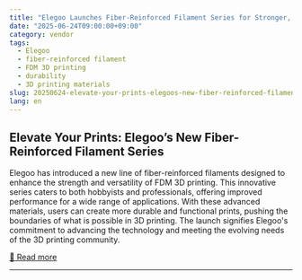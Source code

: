 ```yaml
---
title: "Elegoo Launches Fiber-Reinforced Filament Series for Stronger, Smarter, More Versatile FDM 3D Printing"
date: "2025-06-24T09:00:00+09:00"
category: vendor
tags:
  - Elegoo
  - fiber-reinforced filament
  - FDM 3D printing
  - durability
  - 3D printing materials
slug: 20250624-elevate-your-prints-elegoos-new-fiber-reinforced-filament-series
lang: en
---
```


## Elevate Your Prints: Elegoo’s New Fiber-Reinforced Filament Series
Elegoo has introduced a new line of fiber-reinforced filaments designed to enhance the strength and versatility of FDM 3D printing. This innovative series caters to both hobbyists and professionals, offering improved performance for a wide range of applications. With these advanced materials, users can create more durable and functional prints, pushing the boundaries of what is possible in 3D printing. The launch signifies Elegoo's commitment to advancing the technology and meeting the evolving needs of the 3D printing community.

[🔗 Read more](https://www.elegoo.com/blogs/news/elegoo-launches-fiber-reinforced-filament-series-for-stronger-smarter-more-versatile-fdm-3d-printing)

---